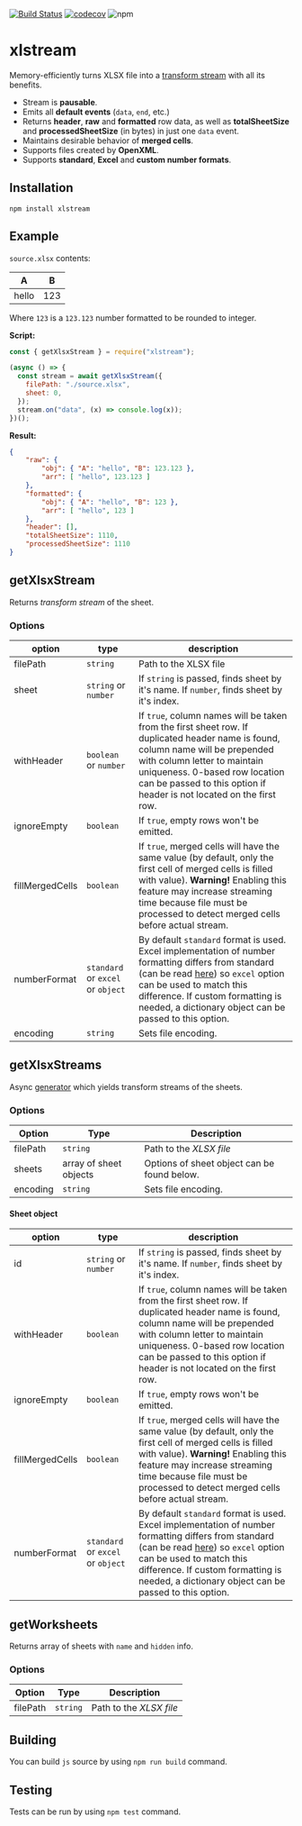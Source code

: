 [![Build Status](https://travis-ci.org/Claviz/xlstream.svg?branch=master)](https://travis-ci.org/Claviz/xlstream)
[![codecov](https://codecov.io/gh/Claviz/xlstream/branch/master/graph/badge.svg)](https://codecov.io/gh/Claviz/xlstream)
![npm](https://img.shields.io/npm/v/xlstream.svg)

# xlstream

Memory-efficiently turns XLSX file into a [transform stream](https://nodejs.org/api/stream.html#stream_duplex_and_transform_streams) with all its benefits.

- Stream is **pausable**.
- Emits all **default events** (`data`, `end`, etc.)
- Returns **header**, **raw** and **formatted** row data, as well as **totalSheetSize** and **processedSheetSize** (in bytes) in just one `data` event.
- Maintains desirable behavior of **merged cells**.
- Supports files created by **OpenXML**.
- Supports **standard**, **Excel** and **custom number formats**.

## Installation

```
npm install xlstream
```

## Example

`source.xlsx` contents:

| A     | B   |
| ----- | --- |
| hello | 123 |

Where `123` is a `123.123` number formatted to be rounded to integer.

**Script:**

```javascript
const { getXlsxStream } = require("xlstream");

(async () => {
  const stream = await getXlsxStream({
    filePath: "./source.xlsx",
    sheet: 0,
  });
  stream.on("data", (x) => console.log(x));
})();
```

**Result:**

```JSON
{
    "raw": {
        "obj": { "A": "hello", "B": 123.123 },
        "arr": [ "hello", 123.123 ]
    },
    "formatted": {
        "obj": { "A": "hello", "B": 123 },
        "arr": [ "hello", 123 ]
    },
    "header": [],
    "totalSheetSize": 1110,
    "processedSheetSize": 1110
}
```

## getXlsxStream

Returns _transform stream_ of the sheet.

### Options

| option          | type                              | description                                                                                                                                                                                                                                                                                                                                                                       |
| --------------- | --------------------------------- | --------------------------------------------------------------------------------------------------------------------------------------------------------------------------------------------------------------------------------------------------------------------------------------------------------------------------------------------------------------------------------- |
| filePath        | `string`                          | Path to the XLSX file                                                                                                                                                                                                                                                                                                                                                             |
| sheet           | `string` or `number`              | If `string` is passed, finds sheet by it's name. If `number`, finds sheet by it's index.                                                                                                                                                                                                                                                                                          |
| withHeader      | `boolean` or `number`             | If `true`, column names will be taken from the first sheet row. If duplicated header name is found, column name will be prepended with column letter to maintain uniqueness. 0-based row location can be passed to this option if header is not located on the first row.                                                                                                         |
| ignoreEmpty     | `boolean`                         | If `true`, empty rows won't be emitted.                                                                                                                                                                                                                                                                                                                                           |
| fillMergedCells | `boolean`                         | If `true`, merged cells will have the same value (by default, only the first cell of merged cells is filled with value). **Warning!** Enabling this feature may increase streaming time because file must be processed to detect merged cells before actual stream.                                                                                                               |
| numberFormat    | `standard` or `excel` or `object` | By default `standard` format is used. Excel implementation of number formatting differs from standard (can be read [here](https://docs.microsoft.com/en-us/openspecs/office_standards/ms-oi29500/17d11129-219b-4e2c-88db-45844d21e528)) so `excel` option can be used to match this difference. If custom formatting is needed, a dictionary object can be passed to this option. |
| encoding        | `string`                          | Sets file encoding.                                                                                                                                                                                                                                                                                                                                                               |

## getXlsxStreams

Async [generator](https://developer.mozilla.org/en-US/docs/Web/JavaScript/Reference/Statements/function*) which yields transform streams of the sheets.

### Options

| Option   | Type                   | Description                                 |
| -------- | ---------------------- | ------------------------------------------- |
| filePath | `string`               | Path to the _XLSX file_                     |
| sheets   | array of sheet objects | Options of sheet object can be found below. |
| encoding | `string`               | Sets file encoding.                         |

#### Sheet object

| option          | type                              | description                                                                                                                                                                                                                                                                                                                                                                       |
| --------------- | --------------------------------- | --------------------------------------------------------------------------------------------------------------------------------------------------------------------------------------------------------------------------------------------------------------------------------------------------------------------------------------------------------------------------------- |
| id              | `string` or `number`              | If `string` is passed, finds sheet by it's name. If `number`, finds sheet by it's index.                                                                                                                                                                                                                                                                                          |
| withHeader      | `boolean`                         | If `true`, column names will be taken from the first sheet row. If duplicated header name is found, column name will be prepended with column letter to maintain uniqueness. 0-based row location can be passed to this option if header is not located on the first row.                                                                                                         |
| ignoreEmpty     | `boolean`                         | If `true`, empty rows won't be emitted.                                                                                                                                                                                                                                                                                                                                           |
| fillMergedCells | `boolean`                         | If `true`, merged cells will have the same value (by default, only the first cell of merged cells is filled with value). **Warning!** Enabling this feature may increase streaming time because file must be processed to detect merged cells before actual stream.                                                                                                               |
| numberFormat    | `standard` or `excel` or `object` | By default `standard` format is used. Excel implementation of number formatting differs from standard (can be read [here](https://docs.microsoft.com/en-us/openspecs/office_standards/ms-oi29500/17d11129-219b-4e2c-88db-45844d21e528)) so `excel` option can be used to match this difference. If custom formatting is needed, a dictionary object can be passed to this option. |

## getWorksheets

Returns array of sheets with `name` and `hidden` info.

### Options

| Option   | Type     | Description             |
| -------- | -------- | ----------------------- |
| filePath | `string` | Path to the _XLSX file_ |

## Building

You can build `js` source by using `npm run build` command.

## Testing

Tests can be run by using `npm test` command.
